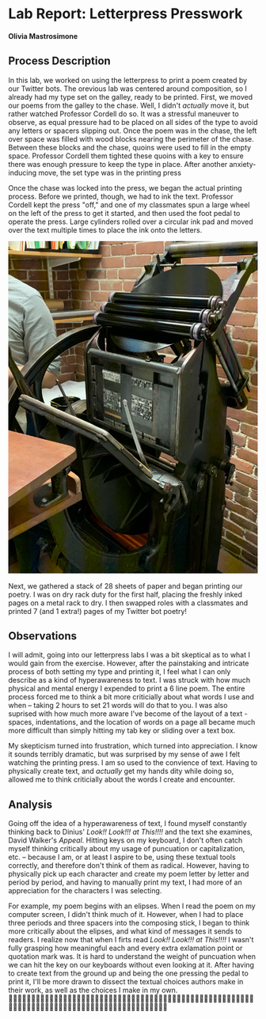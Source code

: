 # Lab Report: Letterpress Presswork 

#### Olivia Mastrosimone 

## Process Description 

In this lab, we worked on using the letterpress to print a poem created by our Twitter bots. The orevious lab was centered around composition, so I already had my type set on the galley, ready to be printed. First, we moved our poems from the galley to the chase. Well, I didn't *actually* move it, but rather watched Professor Cordell do so. It was a stressful maneuver to observe, as equal pressure had to be placed on all sides of the type to avoid any letters or spacers slipping out. Once the poem was in the chase, the left over space was filled with wood blocks nearing the perimeter of the chase. Between these blocks and the chase, quoins were used to fill in the empty space. Professor Cordell them tighted these quoins with a key to ensure there was enough pressure to keep the type in place. After another anxiety-inducing move, the set type was in the printing press 

Once the chase was locked into the press, we began the actual printing process. Before we printed, though, we had to ink the text. Professor Cordell kept the press "off," and one of my classmates spun a large wheel on the left of the press to get it started, and then used the foot pedal to operate the press. Large cylinders rolled over a circular ink pad and moved over the text multiple times to place the ink onto the letters. 


![My Page in the Printing Press!](/images/PrintingPress.jpg)

Next, we gathered a stack of 28 sheets of paper and began printing our poetry. I was on dry rack duty for the first half, placing the freshly inked pages on a metal rack to dry. I then swapped roles with a classmates and printed 7 (and 1 extra!) pages of my Twitter bot poetry! 

## Observations

I will admit, going into our letterpress labs I was a bit skeptical as to what I would gain from the exercise. However, after the painstaking and intricate process of both setting my type and printing it, I feel what I can only describe as a kind of hyperawareness to text. I was struck with how much physical and mental energy I expended to print a 6 line poem. The entire process forced me to think a bit more criticially about what words I use and when – taking 2 hours to set 21 words will do that to you. I was also suprised with how much more aware I've become of the layout of a text - spaces, indentations, and the location of words on a page all became much more difficult than simply hitting my tab key or sliding over a text box.

My skepticism turned into frustration, which turned into appreciation. I know it sounds terribly dramatic, but was surprised by my sense of awe I felt watching the printing press. I am so used to the convience of text. Having to physically create text, and *actually* get my hands dity while doing so, allowed me to think criticially about the words I create and encounter. 

## Analysis 

Going off the idea of a hyperawareness of text, I found myself constantly thinking back to Dinius' *Look!! Look!!! at This!!!!* and the text she examines, David Walker's *Appeal*. Hitting keys on my keyboard, I don't often catch myself thinking critically about my usage of puncuation or capitalization, etc. – because I am, or at least I aspire to be, using these textual tools correctly, and therefore don't think of them as radical. However, having to physically pick up each character and create my poem letter by letter and period by period, and having to manually print my text, I had more of an appreciation for the characters I was selecting. 

For example, my poem begins with an elipses. When I read the poem on my computer screen, I didn't think much of it. However, when I had to place three periods and three spacers into the composing stick, I began to think more critically about the elipses, and what kind of messages it sends to readers. I realize now that when I firts read  *Look!! Look!!! at This!!!!* I wasn't fully grasping how meaningful each and every extra exlamation point or quotation mark was. It is hard to understand the weight of puncuation when we can hit the key on our keyboards without even looking at it. After having to create text from the ground up and being the one pressing the pedal to print it, I'll be more drawn to dissect the textual choices authors make in their work, as well as the choices I make in my own. 	
	          
          
